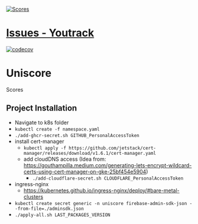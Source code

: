 [![Scores](https://github.com/KamushekDev/Uniscore/actions/workflows/publish-nugets.yaml/badge.svg)](https://github.com/KamushekDev/Uniscore/actions/workflows/publish-nugets.yaml)

# [Issues - Youtrack](https://kamushek.myjetbrains.com)

[![codecov](https://codecov.io/gh/KamushekDev/Uniscore/branch/master/graph/badge.svg?token=KVIZEJSKAI)](https://codecov.io/gh/KamushekDev/Uniscore)

# Uniscore
Scores

## Project Installation
* Navigate to k8s folder
* `kubectl create -f namespace.yaml`
* `./add-ghcr-secret.sh GITHUB_PersonalAccessToken`
* install cert-manager
  * `kubectl apply -f https://github.com/jetstack/cert-manager/releases/download/v1.6.1/cert-manager.yaml`
  * add cloudDNS access (Idea from: https://gouthampilla.medium.com/generating-lets-encrypt-wildcard-certs-using-cert-manager-on-gke-25bf454e5904)
    * `./add-cloudflare-secret.sh CLOUDFLARE_PersonalAccessToken`
* ingress-nginx
  * https://kubernetes.github.io/ingress-nginx/deploy/#bare-metal-clusters
* `kubectl create secret generic -n uniscore firebase-admin-sdk-json --from-file=./adminsdk.json`
* `./apply-all.sh LAST_PACKAGES_VERSION`